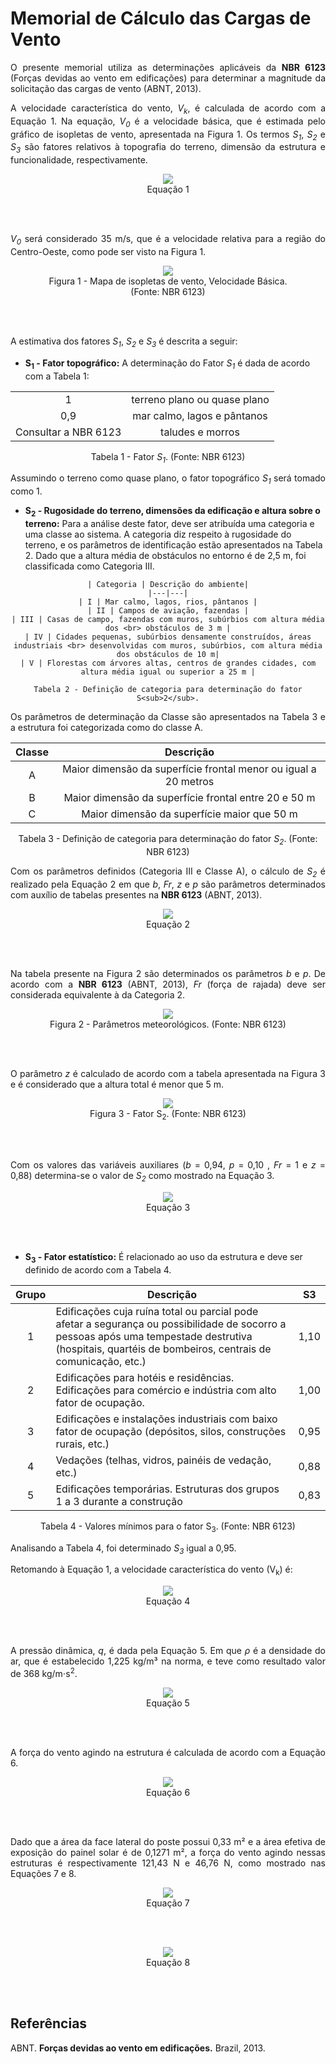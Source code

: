# Memorial de Cálculo das Cargas de Vento

<p align = "justify"> O presente memorial utiliza as determinações aplicáveis da <b>NBR 6123</b> (Forças devidas ao vento em edificações) para determinar a magnitude da solicitação das cargas de vento (ABNT, 2013).

<p align = "justify"> A velocidade característica do vento, <i>V<sub>k</sub></i>, é calculada de
acordo com a Equação 1. Na equação, <i>V<sub>0</sub></i> é a velocidade básica, que é estimada pelo gráfico de isopletas de vento, apresentada na Figura 1. Os
termos <i>S<sub>1</sub></i>, <i>S<sub>2</sub></i> e <i>S<sub>3</sub></i> são fatores relativos à topografia do terreno, dimensão da estrutura e funcionalidade, respectivamente.

<center>
<figure>
  <img src="imgs_cargasvento/eq1.png"  />
  <figcaption>
      Equação 1
  </figcaption>
</figure>
</center>
<br>
<br>

<p align = "justify"> <i>V<sub>0</sub></i> será considerado 35 m/s, que é a velocidade relativa para a região do Centro-Oeste, como pode ser visto na Figura 1.

<center>
<figure>
  <img src="imgs_cargasvento/isopletas.png"  />
  <figcaption>
      Figura 1 - Mapa de isopletas de vento, Velocidade Básica. (Fonte: NBR 6123)
  </figcaption>
</figure>
</center>
<br>
<br>

<p align = "justify"> A estimativa dos fatores <i>S<sub>1</sub></i>, <i>S<sub>2</sub></i> e <i>S<sub>3</sub></i> é descrita a seguir: <br>

-   **S<sub>1</sub> - Fator topográfico:** A determinação do Fator
    <i>S<sub>1</sub></i> é dada de acordo com a Tabela 1:

<center>

|      |  |
|:--------------------------:|:-----------------:|
| 1  |       terreno plano ou quase plano        |
|  0,9 |      mar calmo, lagos e pântanos       |
|  Consultar a NBR 6123 |      taludes e morros       |

Tabela 1 - Fator <i>S<sub>1</sub></i>. (Fonte: NBR 6123)
</center>


<p align = "justify"> Assumindo o terreno como quase plano, o fator topográfico <i>S<sub>1</sub></i> será tomado como 1.

-   **S<sub>2</sub> - Rugosidade do terreno, dimensões da edificação e
    altura sobre o terreno:** Para a análise deste fator, deve ser
    atribuída uma categoria e uma classe ao sistema. A categoria diz
    respeito à rugosidade do terreno, e os parâmetros de identificação
    estão apresentados na Tabela 2. Dado que a altura média de obstáculos no entorno é de 2,5 m, foi classificada como Categoria III.
<center>

    | Categoria | Descrição do ambiente|
    |---|---|
    | I | Mar calmo, lagos, rios, pântanos |
    | II | Campos de aviação, fazendas |
    | III | Casas de campo, fazendas com muros, subúrbios com altura média dos <br> obstáculos de 3 m |
    | IV | Cidades pequenas, subúrbios densamente construídos, áreas industriais <br> desenvolvidas com muros, subúrbios, com altura média dos obstáculos de 10 m|
    | V | Florestas com árvores altas, centros de grandes cidades, com altura média igual ou superior a 25 m |

    Tabela 2 - Definição de categoria para determinação do fator S<sub>2</sub>.
  </center>

<p align = "justify"> Os parâmetros de determinação da Classe são apresentados na Tabela 3 e a estrutura foi categorizada como do classe A.

<center>

|   Classe   | Descrição |
|:--------------------------:|:-----------------:|
| A  |       Maior dimensão da superfície frontal menor ou igual a 20 metros        |
| B |      Maior dimensão da superfície frontal entre 20 e 50 m       |
|  C |      Maior dimensão da superfície maior que 50 m       |

Tabela 3 - Definição de categoria para determinação do fator <i>S<sub>2</sub></i>. (Fonte: NBR 6123)
</center>


<p align = "justify"> Com os parâmetros definidos (Categoria III e Classe A), o cálculo de <i>S<sub>2</sub></i> é realizado pela Equação 2
em que <i>b</i>, <i>Fr</i>, <i>z</i> e <i>p</i> são parâmetros determinados com auxílio de tabelas presentes na <b>NBR 6123</b> (ABNT, 2013).

<center>
<figure>
  <img src="/docs/Estrutura/imgs_cargasvento/eq2.png"  />
  <figcaption>
      Equação 2
  </figcaption>
</figure>
</center>
<br>
<br>

<p align = "justify"> Na tabela presente na Figura 2 são determinados os parâmetros <i>b</i> e <i>p</i>. De acordo com a <b>NBR 6123</b> (ABNT, 2013), <i>Fr</i> (força de rajada) deve ser considerada equivalente à da Categoria 2.

<center>
<figure>
  <img src="/docs/Estrutura/imgs_cargasvento/parametros_meteorologicos_fator_2.png"  />
  <figcaption>
      Figura 2 - Parâmetros meteorológicos. (Fonte: NBR 6123)
  </figcaption>
</figure>
</center>
<br>
<br>

<p align = "justify"> O parâmetro <i>z</i> é calculado de acordo com a tabela apresentada na Figura 3 e é considerado que a altura total é menor que 5 m.

<center>
<figure>
  <img src="/docs/Estrutura/imgs_cargasvento/fator_S2.png"  />
  <figcaption>
      Figura 3 - Fator S<sub>2</sub>. (Fonte: NBR 6123)
  </figcaption>
</figure>
</center>
<br>
<br>

<p align = "justify"> Com os valores das variáveis auxiliares (<i>b</i> = 0,94, <i>p</i> = 0,10 , <i>Fr</i> = 1 e <i>z</i> = 0,88) determina-se o valor de <i>S<sub>2</sub></i> como mostrado na Equação 3.

<center>
<figure>
  <img src="/docs/Estrutura/imgs_cargasvento/eq3.png"  />
  <figcaption>
      Equação 3
  </figcaption>
</figure>
</center>
<br>
<br>

-   **S<sub>3</sub> - Fator estatístico:** É relacionado ao uso da
    estrutura e deve ser definido de acordo com a Tabela 4.

<center>

  | Grupo | Descrição | S3   |
  |:-----:|---------------------------------------------------------------------------------------------------------------------------------------------------------------------------------------------------------|------|
  |   1   | Edificações cuja ruína total ou parcial pode afetar a segurança ou possibilidade de socorro a pessoas após uma tempestade destrutiva (hospitais, quartéis de bombeiros, centrais de comunicação, etc.) | 1,10 |
  |   2   | Edificações para hotéis e residências. Edificações para comércio e indústria com alto fator de ocupação.                                                                                                | 1,00 |
  |   3   | Edificações e instalações industriais com baixo fator de ocupação (depósitos, silos, construções rurais, etc.)                                                                                          | 0,95 |
  | 4     | Vedações (telhas, vidros, painéis de vedação, etc.)                                                                                                                                                     | 0,88 |
  | 5     | Edificações temporárias. Estruturas dos grupos 1 a 3 durante a construção                                                                                                                               | 0,83 |

Tabela 4 - Valores mínimos para o fator S<sub>3</sub>. (Fonte: NBR 6123)
</center>


<p align = "justify"> Analisando a Tabela 4, foi determinado <i>S<sub>3</sub></i> igual a 0,95.

<p align = "justify"> Retomando à Equação 1, a velocidade
característica do vento (V<sub>k</sub>) é:

<center>
<figure>
  <img src="/docs/Estrutura/imgs_cargasvento/eq4.png"  />
  <figcaption>
      Equação 4
  </figcaption>
</figure>
</center>
<br>
<br>

<p align = "justify"> A pressão dinâmica, <i>q</i>, é dada pela Equação 5. Em
que <i>ρ</i> é a densidade do ar, que é estabelecido 1,225 kg/m³ na norma, e teve como resultado valor de 368  kg/m⋅s<sup>2</sup>.

<center>
<figure>
  <img src="/docs/Estrutura/imgs_cargasvento/eq5.png"  />
  <figcaption>
      Equação 5
  </figcaption>
</figure>
</center>
<br>
<br>

<p align = "justify"> A força do vento agindo na estrutura é calculada de acordo com a Equação 6.

<center>
<figure>
  <img src="/docs/Estrutura/imgs_cargasvento/eq6.png"  />
  <figcaption>
      Equação 6
  </figcaption>
</figure>
</center>
<br>
<br>

<p align = "justify"> Dado que a área da face lateral do poste possui 0,33 m² e a área efetiva
de exposição do painel solar é de 0,1271 m², a força do vento agindo
nessas estruturas é respectivamente 121,43 N e 46,76 N, como mostrado
nas Equações 7 e 8.

<center>
<figure>
  <img src="/docs/Estrutura/imgs_cargasvento/eq7.png"  />
  <figcaption>
      Equação 7
  </figcaption>
</figure>
</center>
<br>
<br>

<center>
<figure>
  <img src="/docs/Estrutura/imgs_cargasvento/eq8.png"  />
  <figcaption>
      Equação 8
  </figcaption>
</figure>
</center>
<br>
<br>


## Referências

ABNT. **Forças devidas ao vento em edificações.** Brazil, 2013.
